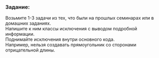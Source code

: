 ### Задание: 
Возьмите 1-3 задачи из тех, что были на прошлых семинарах или в домашних заданиях.  
Напишите к ним классы исключения с выводом подробной информации.  
Поднимайте исключения внутри основного кода.  
Например, нельзя создавать прямоугольник со сторонами отрицательной длины.
